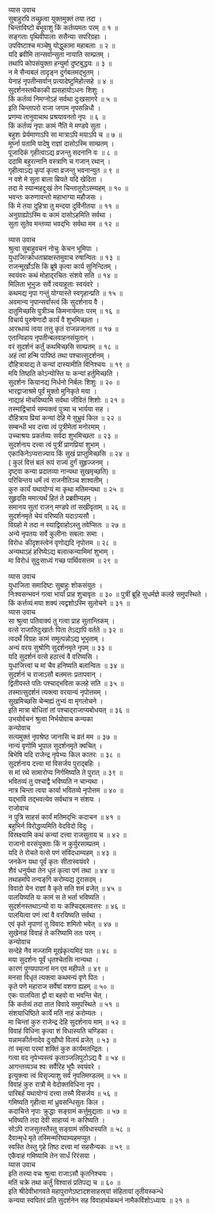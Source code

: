 व्यास उवाच  
सुबाहुरपि तच्छ्रुत्वा युक्तमुक्तं तया तदा ।  
चिन्ताविष्टो बभूवाशु किं कर्तव्यमतः परम् ॥ १ ॥  
सङ्गताः पृथिवीपालाः ससैन्याः सपरिग्रहाः ।  
उपविष्टाश्च मञ्चेषु योद्धुकामा महाबलाः ॥ २ ॥  
यदि ब्रवीमि तान्सर्वान्सुता नायाति साम्प्रतम् ।  
तथापि कोपसंयुक्ता हन्युर्मा दुष्टबुद्धयः ॥ ३ ॥  
न मे सैन्यबलं तादृङ्न दुर्गबलमद्‌भुतम् ।  
येनाहं नृपतीन्सर्वान् प्रत्यादेष्टुमिहोत्सहे ॥ ४ ॥  
सुदर्शनस्तथैकाकी ह्यसहायोऽधनः शिशुः ।  
किं कर्तव्यं निमग्नोऽहं सर्वथा दुःखसागरे ॥ ५ ॥  
इति चिन्तापरो राजा जगाम नृपसन्निधौ ।  
प्रणम्य तानुवाचाथ प्रश्रयावनतो नृपः ॥ ६ ॥  
किं कर्तव्यं नृपाः कामं नैति मे मण्डपे सुता ।  
बहुशः प्रेर्यमाणाऽपि सा मात्राऽपि मयाऽपि च ॥ ७ ॥  
मूर्घ्ना पतामि पादेषु राज्ञां दासोऽस्मि साम्प्रतम् ।  
पूजादिकं गृहीत्वाऽद्य व्रजन्तु सदनानि वः ॥ ८ ॥  
ददामि बहुरत्नानि वस्त्राणि च गजान् रथान् ।  
गृहीत्वाऽद्य कृपां कृत्वा व्रजन्तु भवनान्युत ॥ ९ ॥  
न वशे मे सुता बाला म्रियते यदि खेदिता ।  
तदा मे स्यान्महद्दुःखं तेन चिन्तातुरोऽस्म्यहम् ॥ १० ॥  
भवन्तः करुणावन्तो महाभाग्या महौजसः ।  
किं मे तया दुहित्रा तु मन्दया दुर्विनीतया ॥ ११ ॥  
अनुग्राह्योऽस्मि वः कामं दासोऽहमिति सर्वथा ।  
सुता सुतेव मन्तव्या भवद्‌भिः सर्वथा मम ॥ १२ ॥  
  
व्यास उवाच  
श्रुत्वा सुबाहुवचनं नोचुः केचन भूमिपाः ।  
युधाजित्क्रोधताम्राक्षस्तमुवाच रुषान्वितः ॥ १३ ॥  
राजन्मूर्खोऽसि किं ब्रूषे कृत्वा कार्य सुनिन्दितम् ।  
स्वयंवरः कथं मोहाद्‌रचितः संशये सति ॥ १४ ॥  
मिलिता भूभुजः सर्वे त्वयाहूताः स्वयंवरे ।  
कथमद्य नृपा गन्तुं योग्यास्ते स्वगृहान्प्रति ॥ १५ ॥  
अवमान्य नृपान्सर्वांस्त्वं किं सुदर्शनाय वै ।  
दातुमिच्छसि पुत्रीञ्च किमनार्यमतः परम् ॥ १६ ॥  
विचार्य पुरुषेणादौ कार्यं वै शुभमिच्छता ।  
आरब्धव्यं त्वया तत्तु कृतं राजन्नजानता ॥ १७ ॥  
एतान्विहाय नृपतीन्बलवाहनसंयुतान् ।  
वरं सुदर्शनं कर्तुं कथमिच्छसि साम्प्रतम् ॥ १८ ॥  
अहं त्वां हन्मि पापिष्ठं तथा पश्चात्सुदर्शनम् ।  
दौहित्रायाद्य ते कन्यां दास्यामीति विनिश्चयः ॥ १९ ॥  
मयि तिष्ठति कोऽन्योस्ति यः कन्यां हर्तुमिच्छति ।  
सुदर्शनः कियानद्य निर्धनो निर्बलः शिशुः ॥ २० ॥  
भारद्वाजाश्रमे पूर्वं मुक्तो मुनिकृते मया ।  
नाद्याहं मोचयिष्यामि सर्वथा जीवितं शिशोः ॥ २१ ॥  
तस्माद्विचार्य सम्यक्त्वं पुत्र्या च भार्यया सह ।  
दौहित्राय प्रियां कन्यां देहि मे सुभ्रुवं किल ॥ २२ ॥  
सम्बन्धी भव दत्त्वा त्वं पुत्रीमेतां मनोरमाम् ।  
उच्चाश्रयः प्रकर्तव्यः सर्वदा शुभमिच्छता ॥ २३ ॥  
सुदर्शनाय दत्त्वा त्वं पुत्रीं प्राणप्रियां शुभाम् ।  
एकाकिनेऽप्यराज्याय किं सुखं प्राप्तुमिच्छसि ॥ २४ ॥  
( कुलं वित्तं बलं रूपं राज्यं दुर्गं सुहृज्जनम् ।  
दृष्ट्वा कन्या प्रदातव्या नान्यथा सुखमृच्छति) ॥  
परिचिन्तय धर्मं त्वं राजनीतिञ्च शाश्वतीम् ।  
कुरु कार्यं यथायोग्यं मा कृथा मतिमन्यथा ॥ २५ ॥  
सुहृदसि ममात्यर्थं हितं ते प्रब्रवीम्यहम् ।  
समानय सुतां राजन् मण्डपे तां सखीवृताम् ॥ २६ ॥  
सुदर्शनमृते चेयं वरिष्यति यदाऽप्यसौ ।  
विग्रहो मे तदा न स्याद्विवाहोऽस्तु तवेप्सितः ॥ २७ ॥  
अन्ये नृपतयः सर्वे कुलीनाः सबलाः समाः ।  
विरोधः कीदृशस्त्वेनं वृणोद्यदि नृपोत्तम ॥ २८ ॥  
अन्यथाऽहं हरिष्येऽद्य बलात्कन्यामिमां शुभाम् ।  
मा विरोधं सुदुःसाध्यं गच्छ पार्थिवसत्तम ॥ २९ ॥  
  
व्यास उवाच  
युधाजिता समादिष्टः सुबाहुः शोकसंयुतः ।  
निःश्वसन्भवनं गत्वा भार्यां प्राह शुचावृतः ॥ ३० ॥
पुत्रीं ब्रूहि सुधर्मज्ञे कलहे समुपस्थिते ।  
किं कर्त्तव्यं मया शक्यं त्वद्वशोऽस्मि सुलोचने ॥ ३१ ॥  
व्यास उवाच  
सा श्रुत्वा पतिवाक्यं तु गत्वा प्राह सुतान्तिकम् ।  
वत्से राजातिदुःखार्तः पिता तेऽद्यापि वर्तते ॥ ३२ ॥  
त्वदर्थे विग्रहः कामं समुत्पन्नोऽद्य भूभृताम् ।  
अन्यं वरय सुश्रोणि सुदर्शनमृते नृपम् ॥ ३३ ॥  
यदि सुदर्शनं वत्से हठात्त्वं वै वरिष्यसि ।  
युधाजित्त्वां च मां चैव हनिष्यति बलान्वितः ॥ ३४ ॥  
सुदर्शनं च राजाऽसौ बलमत्तः प्रतापवान् ।  
द्वितीयस्ते पतिः पश्चाद्‌भविता कलहे सति ॥ ३५ ॥  
तस्मात्सुदर्शनं त्यक्त्वा वरयान्यं नृपोत्तमम् ।  
सुखमिच्छसि चेन्मह्यं तुभ्यं वा मृगलोचने ।  
इति मात्रा बोधितां तां पश्चाद्‌राजाप्यबोधयत् ॥ ३६ ॥  
उभयोर्वचनं श्रुत्वा निर्भयोवाच कन्यका  
कन्योवाच  
सत्यमुक्तं नृपश्रेष्ठ जानासि च व्रतं मम ॥ ३७ ॥  
नान्यं वृणोमि भूपाल सुदर्शनमृते क्वचित् ।  
बिभेषि यदि राजेन्द्र नृपेभ्यः किल कातरः ॥ ३८ ॥  
सुदर्शनाय दत्त्वा मां विसर्जय पुराद्‌बहिः ।  
स मां रथे सामारोप्य निर्गमिष्यति ते पुरात् ॥ ३९ ॥  
भवितव्यं तु पश्चाद्वै भविष्यति न चान्यथा ।  
नात्र चिन्ता त्वया कार्या भवितव्ये नृपोत्तम ॥ ४० ॥  
यद्‌भावि तद्‌भवत्येव सर्वथात्र न संशयः ।  
राजोवाच  
न पुत्रि साहसं कार्यं मतिमद्‌भिः कदाचन ॥ ४१ ॥  
बहुभिर्न विरोद्धव्यमिति वेदविदो विदुः ।  
विस्रक्ष्यामि कथं कन्यां दत्त्वा राजसुताय च ॥ ४२ ॥  
राजानो वरसंयुक्ताः किं न कुर्युरसाम्प्रतम् ।  
यदि ते रोचते वत्से पणं संविदधाम्यहम् ॥ ४३ ॥  
जनकेन यथा पूर्वं कृतः सीतास्वयंवरे ।  
शैवं धनुर्यथा तेन धृतं कृत्वा पणं तथा ॥ ४४ ॥  
तथाहमपि तन्वङ्‌गि करोम्यद्य दुरासदम् ।  
विवादो येन राज्ञां वै कृते सति शमं व्रजेत् ॥ ४५ ॥  
पालयिष्यति यः कामं स ते भर्ता भविष्यति ।  
सुदर्शनस्तथाऽन्यो वा यः कश्चिद्‌बलवत्तरः ॥ ४६ ॥  
पालयित्वा पणं त्वां वै वरयिष्यति सर्वथा ।  
एवं कृते नृपाणां तु विवादः शमितो भवेत् ॥ ४७ ॥  
सुखेनाहं विवाहं ते करिष्यामि ततः परम् ।  
कन्योवाच  
सन्देहे नैव मज्जामि मूर्खकृत्यमिदं यतः ॥ ४८ ॥  
मया सुदर्शनः पूर्वं धृतश्चेतसि नान्यथा ।  
कारणं पुण्यपापानां मन एव महीपते ॥ ४९ ॥  
मनसा विधृतं त्यक्त्वा कथमन्यं वृणे पितः ।  
कृते पणे महाराज सर्वेषां वशगा ह्यहम् ॥ ५० ॥  
एकः पालयिता द्वौ वा बहवो वा भवन्ति चेत् ।  
किं कर्तव्यं तदा तात विवादे समुपस्थिते ॥ ५१ ॥  
संशयाधिष्ठिते कार्ये मतिं नाहं करोम्यतः ।  
मा चिन्तां कुरु राजेन्द्र देहि सुदर्शनाय माम् ॥ ५२ ॥  
विवाहं विधिना कृत्वा शं विधास्यति चण्डिका ।  
यन्नामकीर्तनादेव दुःखौघो विलयं व्रजेत् ॥ ५३ ॥  
तां स्मृत्वा परमां शक्तिं कुरु कार्यमतन्द्रितः ।  
गत्वा वद नृपेभ्यस्त्वं कृताञ्जलिपुटोऽद्य वै ॥ ५४ ॥  
आगन्तव्यञ्च श्वः सर्वैरिह भूपैः स्वयंवरे ।  
इत्युक्त्वा त्वं विसृज्याशु सर्वं नृपतिमण्डलम् ॥ ५५ ॥  
विवाहं कुरु रात्रौ मे वेदोक्तविधिना नृप ।  
पारिबर्हं यथायोग्यं दत्त्वा तस्मै विसर्जय ॥ ५६ ॥  
गमिष्यति गृहीत्वा मां ध्रुवसन्धिसुतः किल ।  
कदाचित्ते नृपाः क्रुद्धाः सङ्ग्रामं कर्त्तुमुद्यताः ॥ ५७ ॥  
भविष्यति तदा देवी साहाय्यं नः करिष्यति ।  
सोऽपि राजसुतस्तैस्तु सङ्ग्रामं संविधास्यति ॥ ५८ ॥  
दैवान्मृधे मृते तस्मिन्मरिष्याम्यहमप्युत ।  
स्वस्ति तेस्तु गृहे तिष्ठ दत्त्वा मां सहसैन्यकः ॥ ५९ ॥  
एकैवाहं गमिष्यामि तेन सार्धं रिरंसया ।  
व्यास उवाच  
इति तस्या वचः श्रुत्वा राजाऽसौ कृतनिश्चयः ।  
मतिं चक्रे तथा कर्तुं विश्वासं प्रतिपद्य च ॥ ६० ॥  
इति श्रीदेवीभागवते महापुराणेऽष्टादशसाहस्र्यां संहितायां तृतीयस्कन्धे  
कन्यया स्वपितरं प्रति सुदर्शनेन सह विवाहार्थकथनं नामैकविंशोऽध्यायः ॥ २१ ॥
